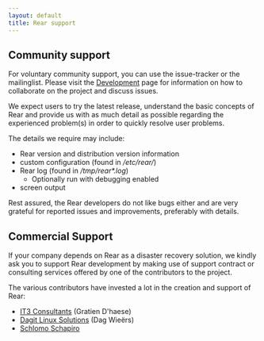 ```yaml
---
layout: default
title: Rear support
---
```


## Community support ##

For voluntary community support, you can use the issue-tracker or the
mailinglist. Please visit the [Development](/development/) page for
information on how to collaborate on the project and discuss issues.

We expect users to try the latest release, understand the basic concepts of
Rear and provide us with as much detail as possible regarding the experienced
problem(s) in order to quickly resolve user problems.

The details we require may include:

 - Rear version and distribution version information
 - custom configuration (found in _/etc/rear/_)
 - Rear log (found in _/tmp/rear*.log_)
   + Optionally run with debugging enabled
 - screen output

Rest assured, the Rear developers do not like bugs either and are very grateful
for reported issues and improvements, preferably with details.


## Commercial Support ##

If your company depends on Rear as a disaster recovery solution, we kindly ask
you to support Rear development by making use of support contract or consulting
services offered by one of the contributors to the project.

The various contributors have invested a lot in the creation and support of Rear:

 - [IT3 Consultants](http://www.it3.be/) (Gratien D'haese)
 - [Dagit Linux Solutions](http://dagit.net/) (Dag Wieërs)
 - [Schlomo Schapiro](rear-commercial@schlomo.schapiro.org)
